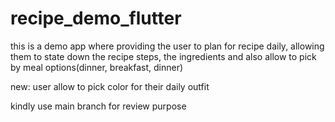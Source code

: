 # recipe_demo_flutter

 this is a demo app where providing the user to plan for recipe daily, allowing them to state down the recipe steps, the ingredients and also allow to pick by meal options(dinner, breakfast, dinner)

 new: user allow to pick color for their daily outfit

 kindly use main branch for review purpose
